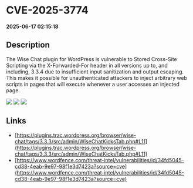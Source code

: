 # CVE-2025-3774

**2025-06-17 02:15:18**

## Description
The Wise Chat plugin for WordPress is vulnerable to Stored Cross-Site Scripting via the X-Forwarded-For header in all versions up to, and including, 3.3.4 due to insufficient input sanitization and output escaping. This makes it possible for unauthenticated attackers to inject arbitrary web scripts in pages that will execute whenever a user accesses an injected page.

![](https://img.shields.io/static/v1?label=Score&message=7.2&color=red)
![](https://img.shields.io/static/v1?label=Severity&message=HIGH&color=red)
![](https://img.shields.io/static/v1?label=CWE&message=XSS&color=green)

## Links
- [https://plugins.trac.wordpress.org/browser/wise-chat/tags/3.3.3/src/admin/WiseChatKicksTab.php#L11](https://plugins.trac.wordpress.org/browser/wise-chat/tags/3.3.3/src/admin/WiseChatKicksTab.php#L11)
- [https://www.wordfence.com/threat-intel/vulnerabilities/id/34fd5045-cd38-4eab-9e97-98f1e3d7423a?source=cve](https://www.wordfence.com/threat-intel/vulnerabilities/id/34fd5045-cd38-4eab-9e97-98f1e3d7423a?source=cve)
